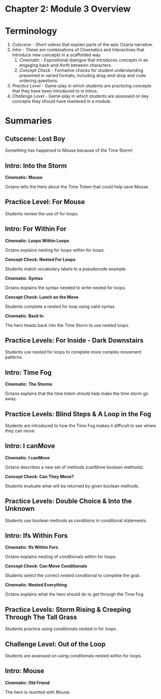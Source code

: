 # Chapter 2: Module 3 Overview

# **Terminology**

1. _Cutscene_ - Short videos that explain parts of the epic Ozaria narrative.
1. _Intro_ - These are combinations of Cinematics and Interactives that introduce new concepts in a scaffolded way. 
    1. _Cinematic_ - Expositional dialogue that introduces concepts in an engaging back-and-forth between characters.
    1. _Concept Check_ - Formative checks for student understanding presented in varied formats, including drag-and-drop and code ordering questions.
1. _Practice Level_ - Game-play in which students are practicing concepts that they have been introduced to in Intros.
1. _Challenge Level_ - Game-play in which students are assessed on key concepts they should have mastered in a module.

# Summaries

## Cutscene: Lost Boy

Something has happened to Mouse because of the Time Storm!

## Intro: Into the Storm

**Cinematic: Mouse**

Octans tells the Hero about the Time Totem that could help save Mouse.

## Practice Level: For Mouse

Students review the use of for loops.

## Intro: For Within For

**Cinematic: Loops Within Loops**

Octans explains nesting for loops within for loops.

**Concept Check: Nested For Loops**

Students match vocabulary labels to a pseudocode example.

**Cinematic: Syntax**

Octans explains the syntax needed to write nested for loops.

**Concept Check: Lunch on the Move**

Students complete a nested for loop using valid syntax.

**Cinematic: Back In**

The hero heads back into the Time Storm to use nested loops.

## Practice Levels: For Inside - Dark Downstairs

Students use nested for loops to complete more complex movement patterns.

## Intro: Time Fog

**Cinematic: The Storms**

Octans explains that the time totem should help make the time storm go away.

## Practice Levels: Blind Steps &amp; A Loop in the Fog

Students are introduced to how the Time Fog makes it difficult to see where they can move.

## Intro: I canMove

**Cinematic: I canMove**

Octans describes a new set of methods (canMove boolean methods).

**Concept Check: Can They Move?**

Students evaluate what will be returned by given boolean methods.

## Practice Levels: Double Choice &amp; Into the Unknown

Students use boolean methods as conditions in conditional statements.

## Intro: Ifs Within Fors

**Cinematic: Ifs Within Fors**

Octans explains nesting of conditionals within for loops.

**Concept Check: Can Move Conditionals**

Students select the correct nested conditional to complete the goal.

**Cinematic: Nested Everything**

Octans explains what the hero should do to get through the Time Fog.

## Practice Levels: Storm Rising &amp; Creeping Through The Tall Grass

Students practice using conditionals nested in for loops.

## Challenge Level: Out of the Loop

Students are assessed on using conditionals nested within for loops.

## Intro: Mouse

**Cinematic: Old Friend**

The hero is reunited with Mouse.
